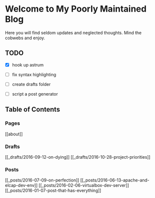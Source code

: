 # Welcome to My Poorly Maintained Blog

Here you will find seldom updates and neglected thoughts. Mind the cobwebs and enjoy.


## TODO

- [x] hook up astrum
- [ ] fix syntax highlighting
- [ ] create drafts folder
- [ ] script a post generator


## Table of Contents

### Pages

[[about]]


### Drafts

[[_drafts/2016-09-12-on-dying]]
[[_drafts/2016-10-28-project-priorities]]


### Posts

[[_posts/2016-07-09-on-perfection]]
[[_posts/2016-06-13-apache-and-elcap-dev-env]]
[[_posts/2016-02-06-virtualbox-dev-server]]
[[_posts/2016-01-07-post-that-has-everything]]
